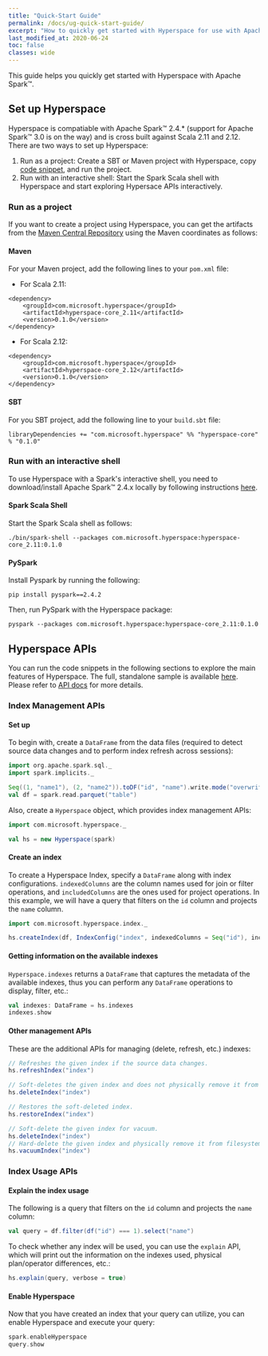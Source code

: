 ```yaml
---
title: "Quick-Start Guide"
permalink: /docs/ug-quick-start-guide/
excerpt: "How to quickly get started with Hyperspace for use with Apache Spark™."
last_modified_at: 2020-06-24
toc: false
classes: wide
---
```


This guide helps you quickly get started with Hyperspace with Apache Spark™.

## Set up Hyperspace
Hyperspace is compatiable with Apache Spark™ 2.4.* (support for Apache Spark™ 3.0 is on the way) and is cross built against Scala 2.11 and 2.12.
There are two ways to set up Hyperspace:
1. Run as a project: Create a SBT or Maven project with Hyperspace, copy [code snippet](https://microsoft.github.io/hyperspace/#hyperspace-usage-api-in-apache-spark), and run the project.
2. Run with an interactive shell: Start the Spark Scala shell with Hyperspace and start exploring Hypersace APIs interactively.

### Run as a project
If you want to create a project using Hyperspace, you can get the artifacts from the [Maven Central Repository](https://search.maven.org/search?q=hyperspace) using the Maven coordinates as follows:

#### Maven
For your Maven project, add the following lines to your `pom.xml` file:

* For Scala 2.11:

```
<dependency>
    <groupId>com.microsoft.hyperspace</groupId>
    <artifactId>hyperspace-core_2.11</artifactId>
    <version>0.1.0</version>
</dependency>
```

* For Scala 2.12:

```
<dependency>
    <groupId>com.microsoft.hyperspace</groupId>
    <artifactId>hyperspace-core_2.12</artifactId>
    <version>0.1.0</version>
</dependency>
```

#### SBT
For you SBT project, add the following line to your `build.sbt` file:

```
libraryDependencies += "com.microsoft.hyperspace" %% "hyperspace-core" % "0.1.0"
```

### Run with an interactive shell
To use Hyperspace with a Spark's interactive shell, you need to download/install Apache Spark™ 2.4.x locally by following instructions [here](https://spark.apache.org/downloads.html).

#### Spark Scala Shell
Start the Spark Scala shell as follows:

```
./bin/spark-shell --packages com.microsoft.hyperspace:hyperspace-core_2.11:0.1.0
```

#### PySpark
Install Pyspark by running the following:

```
pip install pyspark==2.4.2
```

Then, run PySpark with the Hyperspace package:
```
pyspark --packages com.microsoft.hyperspace:hyperspace-core_2.11:0.1.0
```

## Hyperspace APIs

You can run the code snippets in the following sections to explore the main features of Hyperspace. The full, standalone sample is available [here](https://microsoft.github.io/hyperspace/#hyperspace-usage-api-in-apache-spark). Please refer to [API docs](https://javadoc.io/doc/com.microsoft.hyperspace/hyperspace-core_2.12/latest/com/microsoft/hyperspace/index.html) for more details.

### Index Management APIs

#### Set up

To begin with, create a `DataFrame` from the data files (required to detect source data changes and to perform index refresh across sessions):

```scala
import org.apache.spark.sql._
import spark.implicits._

Seq((1, "name1"), (2, "name2")).toDF("id", "name").write.mode("overwrite").parquet("table")
val df = spark.read.parquet("table")
```

Also, create a `Hyperspace` object, which provides index management APIs:

```scala
import com.microsoft.hyperspace._

val hs = new Hyperspace(spark)
```

#### Create an index

To create a Hyperspace Index, specify a `DataFrame` along with index configurations. `indexedColumns` are the column names used for join or filter operations, and `includedColumns` are the ones used for project operations. In this example, we will have a query that filters on the `id` column and projects the `name` column.

```scala
import com.microsoft.hyperspace.index._

hs.createIndex(df, IndexConfig("index", indexedColumns = Seq("id"), includedColumns = Seq("name")))
```

#### Getting information on the available indexes

`Hyperspace.indexes` returns a `DataFrame` that captures the metadata of the available indexes, thus you can perform any `DataFrame` operations to display, filter, etc.:

```scala
val indexes: DataFrame = hs.indexes
indexes.show
```

#### Other management APIs

These are the additional APIs for managing (delete, refresh, etc.) indexes:

```scala
// Refreshes the given index if the source data changes.
hs.refreshIndex("index")

// Soft-deletes the given index and does not physically remove it from filesystem.
hs.deleteIndex("index")

// Restores the soft-deleted index.
hs.restoreIndex("index")

// Soft-delete the given index for vacuum.
hs.deleteIndex("index")
// Hard-delete the given index and physically remove it from filesystem.
hs.vacuumIndex("index")
```

### Index Usage APIs

#### Explain the index usage

The following is a query that filters on the `id` column and projects the `name` column:

```scala
val query = df.filter(df("id") === 1).select("name")
```

To check whether any index will be used, you can use the `explain` API, which will print out the information on the indexes used, physical plan/operator differences, etc.:

```scala
hs.explain(query, verbose = true)
```

#### Enable Hyperspace

Now that you have created an index that your query can utilize, you can enable Hyperspace and execute your query:

```scala
spark.enableHyperspace
query.show
```
